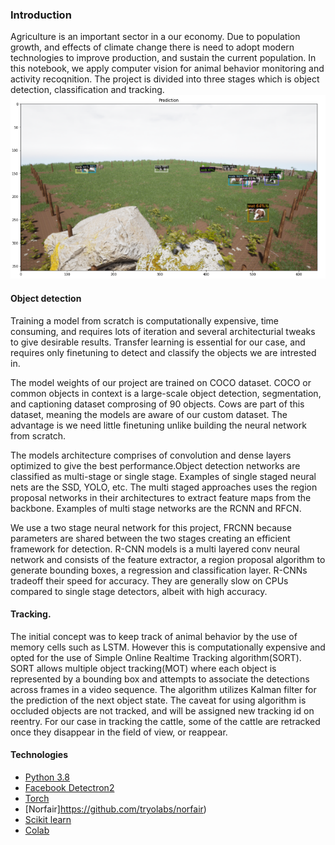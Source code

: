 ### **Introduction**

Agriculture is an important sector in a our economy. Due to population growth, and effects of climate change there is need to adopt modern technologies to improve production, and sustain the current population. In this notebook, we apply computer vision for animal behavior monitoring and activity recoqnition. The project is divided into three stages which is object detection, classification and tracking.
![cow](https://github.com/denniesbor/Final-Capstone-Project/blob/dev/cow.png)

#### **Object detection**

Training a model from scratch is computationally expensive, time consuming, and requires lots of iteration and several architecturial tweaks to give desirable results. Transfer learning is essential for our case, and requires only finetuning to detect and classify the objects we are intrested in.

The model weights of our project are trained on COCO dataset. COCO or common objects in context is a large-scale object detection, segmentation, and captioning dataset comprosing of 90 objects.  Cows are part of this dataset, meaning the models are aware of our custom dataset. The advantage is we need little finetuning unlike building the neural network from scratch.

The models architecture comprises of convolution and dense layers optimized to give the best performance.Object detection networks are classified as multi-stage or single stage. Examples of single staged neural nets are the SSD, YOLO, etc. The multi staged approaches uses the region proposal networks in their architectures to extract feature maps from the backbone. Examples of multi stage networks are the RCNN and RFCN.

We use a two stage neural network for this project, FRCNN because parameters are shared between the two stages creating an efficient framework for detection. R-CNN models is a multi layered conv neural network and consists of the feature extractor, a region proposal algorithm to generate bounding boxes, a regression and classification layer. R-CNNs tradeoff their speed for accuracy. They are generally slow on CPUs compared to single stage detectors, albeit with high accuracy.

#### **Tracking**.

The initial concept was to keep track of animal behavior by the use of memory cells such as LSTM. However this is computationally expensive and opted for the use of Simple Online Realtime Tracking algorithm(SORT). SORT allows multiple object tracking(MOT) where each object is represented by a bounding box and attempts to associate the detections across frames in a video sequence. The algorithm utilizes Kalman filter for the prediction of the next object state.
The caveat for using algorithm is occluded objects are not tracked, and will be assigned new tracking id on reentry. For our case in tracking the cattle, some of the cattle are retracked once they disappear in the field of view, or reappear.

#### **Technologies**

* [Python 3.8](https://www.python.org/downloads/release/python-380/)
* [Facebook Detectron2](https://github.com/facebookresearch/detectron2)
* [Torch](https://pytorch.org/)
* [Norfair]https://github.com/tryolabs/norfair)
* [Scikit learn](https://scikit-learn.org/)
* [Colab](https://colab.research.google.com/drive/1sqcj9646KznuejfASMoBmx1VQcMC68m_#scrollTo=Df_xYpWcY2ZY)

